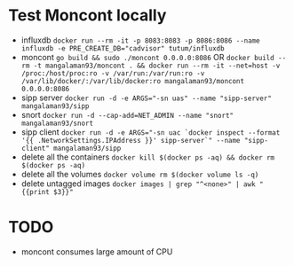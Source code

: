 # Test Moncont locally
* influxdb `docker run --rm -it -p 8083:8083 -p 8086:8086 --name influxdb -e PRE_CREATE_DB="cadvisor" tutum/influxdb`
* moncont `go build && sudo ./moncont 0.0.0.0:8086` OR `docker build --rm -t mangalaman93/moncont . && docker run --rm -it --net=host -v /proc:/host/proc:ro -v /var/run:/var/run:ro -v /var/lib/docker/:/var/lib/docker:ro mangalaman93/moncont 0.0.0.0:8086`
* sipp server `docker run -d -e ARGS="-sn uas" --name "sipp-server" mangalaman93/sipp`
* snort `docker run -d --cap-add=NET_ADMIN --name "snort" mangalaman93/snort`
* sipp client ``docker run -d -e ARGS="-sn uac `docker inspect --format '{{ .NetworkSettings.IPAddress }}' sipp-server`" --name "sipp-client" mangalaman93/sipp``
* delete all the containers `docker kill $(docker ps -aq) && docker rm $(docker ps -aq)`
* delete all the volumes `docker volume rm $(docker volume ls -q)`
* delete untagged images `docker images | grep "^<none>" | awk "{{print $3}}"`

# TODO
* moncont consumes large amount of CPU
